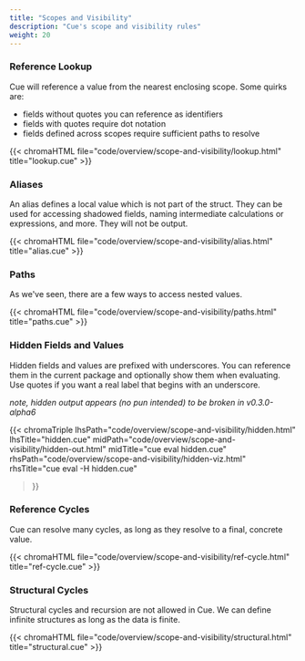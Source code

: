 ```yaml
---
title: "Scopes and Visibility"
description: "Cue's scope and visibility rules"
weight: 20
---
```


### Reference Lookup

Cue will reference a value from the nearest enclosing scope.
Some quirks are:

- fields without quotes you can reference as identifiers
- fields with quotes require dot notation
- fields defined across scopes require sufficient paths to resolve

{{< chromaHTML file="code/overview/scope-and-visibility/lookup.html" title="lookup.cue" >}}

### Aliases

An alias defines a local value which is not part of the struct.
They can be used for accessing shadowed fields, 
naming intermediate calculations or expressions,
and more. They will not be output.

{{< chromaHTML file="code/overview/scope-and-visibility/alias.html" title="alias.cue" >}}

### Paths

As we've seen, there are a few ways to access nested values.

{{< chromaHTML file="code/overview/scope-and-visibility/paths.html" title="paths.cue" >}}


### Hidden Fields and Values

Hidden fields and values are prefixed with underscores.
You can reference them in the current package and optionally
show them when evaluating. Use quotes if you want a real label that begins with an underscore.

_note, hidden output appears (no pun intended) to be broken in v0.3.0-alpha6_

{{< chromaTriple
  lhsPath="code/overview/scope-and-visibility/hidden.html" lhsTitle="hidden.cue"
  midPath="code/overview/scope-and-visibility/hidden-out.html" midTitle="cue eval hidden.cue"
  rhsPath="code/overview/scope-and-visibility/hidden-viz.html" rhsTitle="cue eval -H hidden.cue"
>}}


### Reference Cycles

Cue can resolve many cycles, as long as they resolve to a final, concrete value.


{{< chromaHTML file="code/overview/scope-and-visibility/ref-cycle.html" title="ref-cycle.cue" >}}


### Structural Cycles

Structural cycles and recursion are not allowed in Cue.
We can define infinite structures as long as the data is finite.

{{< chromaHTML file="code/overview/scope-and-visibility/structural.html" title="structural.cue" >}}

